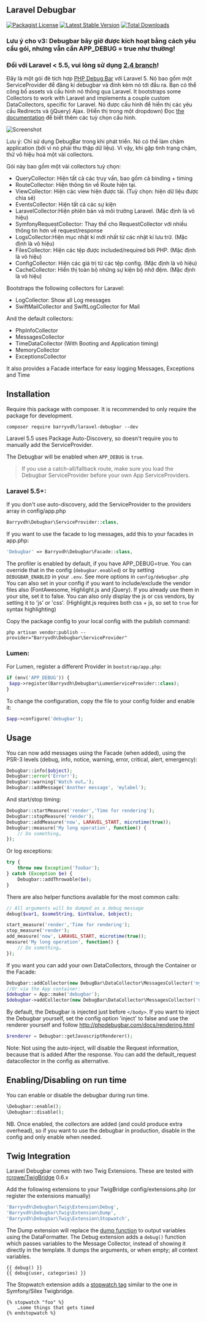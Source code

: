 ## Laravel Debugbar
[![Packagist License](https://poser.pugx.org/barryvdh/laravel-debugbar/license.png)](http://choosealicense.com/licenses/mit/)
[![Latest Stable Version](https://poser.pugx.org/barryvdh/laravel-debugbar/version.png)](https://packagist.org/packages/barryvdh/laravel-debugbar)
[![Total Downloads](https://poser.pugx.org/barryvdh/laravel-debugbar/d/total.png)](https://packagist.org/packages/barryvdh/laravel-debugbar)

### Lưu ý cho v3: Debugbar bây giờ được kích hoạt bằng cách yêu cầu gói, nhưng vẫn cần APP_DEBUG = true như thường!

### Đối với Laravel < 5.5, vui lòng sử dụng [2.4 branch](https://github.com/barryvdh/laravel-debugbar/tree/2.4)!

Đây là một gói đẻ tích hợp [PHP Debug Bar](http://phpdebugbar.com/) với Laravel 5.
Nó bao gồm một ServiceProvider để đăng kí debugbar và đính kèm nó tới đầu ra. Bạn có thể công bố assets và cấu hình nó thông qua Laravel.
It bootstraps some Collectors to work with Laravel and implements a couple custom DataCollectors, specific for Laravel.
Nó được cấu hình để hiển thị các yêu cầu Redirects và (jQuery) Ajax. (Hiển thị trong một dropdown)
Đọc [the documentation](http://phpdebugbar.com/docs/) để biết thêm các tuỳ chọn cấu hình.

![Screenshot](https://cloud.githubusercontent.com/assets/973269/4270452/740c8c8c-3ccb-11e4-8d9a-5a9e64f19351.png)

Lưu ý: Chỉ sử dụng DebugBar trong khi phát triển. Nó có thể làm chậm application (bởi vì nó phải thu thập dữ liệu). Vì vậy, khi gặp tình trạng chậm, thử vô hiệu hoá một vài collectors.

Gói này bao gồm một vài collectors tuỳ chọn:
 - QueryCollector: Hiện tất cả các truy vấn, bao gồm cả binding + timing
 - RouteCollector: Hiện thông tin về Route hiện tại.
 - ViewCollector: Hiện các view hiện được tải. (Tuỳ chọn: hiện dữ liệu được chia sẻ)
 - EventsCollector: Hiện tất cả các sự kiện
 - LaravelCollector:Hiện phiên bản vả môi trường Laravel. (Mặc định là vô hiệu)
 - SymfonyRequestCollector: Thay thế cho RequestCollector với nhiều thông tin hơn về request/response
 - LogsCollector:Hiện mục nhật kí mới nhất từ các nhật kí lưu trữ. (Mặc định là vô hiệu)
 - FilesCollector: Hiện các tệp được included/required bởi PHP. (Mặc định là vô hiệu)
 - ConfigCollector: Hiện các giá trị từ các tệp config. (Mặc định là vô hiệu)
 - CacheCollector: Hiển thị toàn bộ những sự kiện bộ nhớ đệm. (Mặc định là vô hiệu)

Bootstraps the following collectors for Laravel:
 - LogCollector: Show all Log messages
 - SwiftMailCollector and SwiftLogCollector for Mail

And the default collectors:
 - PhpInfoCollector
 - MessagesCollector
 - TimeDataCollector (With Booting and Application timing)
 - MemoryCollector
 - ExceptionsCollector

It also provides a Facade interface for easy logging Messages, Exceptions and Time

## Installation

Require this package with composer. It is recommended to only require the package for development.

```shell
composer require barryvdh/laravel-debugbar --dev
```

Laravel 5.5 uses Package Auto-Discovery, so doesn't require you to manually add the ServiceProvider.

The Debugbar will be enabled when `APP_DEBUG` is `true`.

> If you use a catch-all/fallback route, make sure you load the Debugbar ServiceProvider before your own App ServiceProviders.

### Laravel 5.5+:

If you don't use auto-discovery, add the ServiceProvider to the providers array in config/app.php

```php
Barryvdh\Debugbar\ServiceProvider::class,
```

If you want to use the facade to log messages, add this to your facades in app.php:

```php
'Debugbar' => Barryvdh\Debugbar\Facade::class,
```

The profiler is enabled by default, if you have APP_DEBUG=true. You can override that in the config (`debugbar.enabled`) or by setting `DEBUGBAR_ENABLED` in your `.env`. See more options in `config/debugbar.php`
You can also set in your config if you want to include/exclude the vendor files also (FontAwesome, Highlight.js and jQuery). If you already use them in your site, set it to false.
You can also only display the js or css vendors, by setting it to 'js' or 'css'. (Highlight.js requires both css + js, so set to `true` for syntax highlighting)

Copy the package config to your local config with the publish command:

```shell
php artisan vendor:publish --provider="Barryvdh\Debugbar\ServiceProvider"
```

### Lumen:

For Lumen, register a different Provider in `bootstrap/app.php`:

```php
if (env('APP_DEBUG')) {
 $app->register(Barryvdh\Debugbar\LumenServiceProvider::class);
}
```

To change the configuration, copy the file to your config folder and enable it:

```php
$app->configure('debugbar');
```

## Usage

You can now add messages using the Facade (when added), using the PSR-3 levels (debug, info, notice, warning, error, critical, alert, emergency):

```php
Debugbar::info($object);
Debugbar::error('Error!');
Debugbar::warning('Watch out…');
Debugbar::addMessage('Another message', 'mylabel');
```

And start/stop timing:

```php
Debugbar::startMeasure('render','Time for rendering');
Debugbar::stopMeasure('render');
Debugbar::addMeasure('now', LARAVEL_START, microtime(true));
Debugbar::measure('My long operation', function() {
    // Do something…
});
```

Or log exceptions:

```php
try {
    throw new Exception('foobar');
} catch (Exception $e) {
    Debugbar::addThrowable($e);
}
```

There are also helper functions available for the most common calls:

```php
// All arguments will be dumped as a debug message
debug($var1, $someString, $intValue, $object);

start_measure('render','Time for rendering');
stop_measure('render');
add_measure('now', LARAVEL_START, microtime(true));
measure('My long operation', function() {
    // Do something…
});
```

If you want you can add your own DataCollectors, through the Container or the Facade:

```php
Debugbar::addCollector(new DebugBar\DataCollector\MessagesCollector('my_messages'));
//Or via the App container:
$debugbar = App::make('debugbar');
$debugbar->addCollector(new DebugBar\DataCollector\MessagesCollector('my_messages'));
```

By default, the Debugbar is injected just before `</body>`. If you want to inject the Debugbar yourself,
set the config option 'inject' to false and use the renderer yourself and follow http://phpdebugbar.com/docs/rendering.html

```php
$renderer = Debugbar::getJavascriptRenderer();
```

Note: Not using the auto-inject, will disable the Request information, because that is added After the response.
You can add the default_request datacollector in the config as alternative.

## Enabling/Disabling on run time
You can enable or disable the debugbar during run time.

```php
\Debugbar::enable();
\Debugbar::disable();
```

NB. Once enabled, the collectors are added (and could produce extra overhead), so if you want to use the debugbar in production, disable in the config and only enable when needed.


## Twig Integration

Laravel Debugbar comes with two Twig Extensions. These are tested with [rcrowe/TwigBridge](https://github.com/rcrowe/TwigBridge) 0.6.x

Add the following extensions to your TwigBridge config/extensions.php (or register the extensions manually)

```php
'Barryvdh\Debugbar\Twig\Extension\Debug',
'Barryvdh\Debugbar\Twig\Extension\Dump',
'Barryvdh\Debugbar\Twig\Extension\Stopwatch',
```

The Dump extension will replace the [dump function](http://twig.sensiolabs.org/doc/functions/dump.html) to output variables using the DataFormatter. The Debug extension adds a `debug()` function which passes variables to the Message Collector,
instead of showing it directly in the template. It dumps the arguments, or when empty; all context variables.

```twig
{{ debug() }}
{{ debug(user, categories) }}
```

The Stopwatch extension adds a [stopwatch tag](http://symfony.com/blog/new-in-symfony-2-4-a-stopwatch-tag-for-twig)  similar to the one in Symfony/Silex Twigbridge.

```twig
{% stopwatch "foo" %}
    …some things that gets timed
{% endstopwatch %}
```
